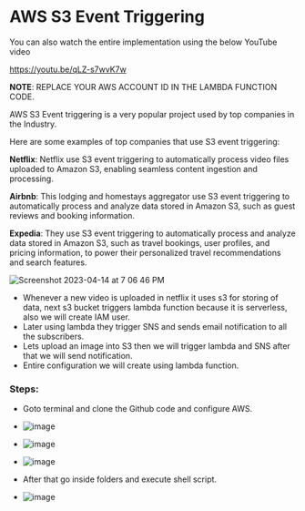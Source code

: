 # AWS S3 Event Triggering

You can also watch the entire implementation using the below YouTube video

https://youtu.be/qLZ-s7wvK7w

**NOTE**: REPLACE YOUR AWS ACCOUNT ID IN THE LAMBDA FUNCTION CODE.

AWS S3 Event triggering is a very popular project used by top companies in the Industry.

Here are some examples of top companies that use S3 event triggering:

**Netflix**: Netflix use S3 event triggering to automatically process video files uploaded to Amazon S3, enabling seamless content ingestion and processing.

**Airbnb**: This lodging and homestays aggregator use S3 event triggering to automatically process and analyze data stored in Amazon S3, such as guest reviews and booking information.

**Expedia**: They use S3 event triggering to automatically process and analyze data stored in Amazon S3, such as travel bookings, user profiles, and pricing information, to power their personalized travel recommendations and search features.


![Screenshot 2023-04-14 at 7 06 46 PM](https://user-images.githubusercontent.com/43399466/232058778-a7299e9b-9892-471c-a05d-14d773b5b333.png)

- Whenever a new video is uploaded in netflix it uses s3 for storing of data, next s3 bucket triggers lambda function because it is serverless, also we will create IAM user.
- Later using lambda they trigger SNS and sends email notification to all the subscribers.
- Lets upload an image into S3 then we will trigger lambda and SNS after that we will send notification.
- Entire configuration we will create using lambda function. 

### Steps:

- Goto terminal and clone the Github code and configure AWS.
- ![image](https://github.com/Anusha2710/s3-event-triggering/assets/47424821/67f435cd-58e6-4915-8dd4-4ee18298ba14)
- ![image](https://github.com/Anusha2710/s3-event-triggering/assets/47424821/ba19a755-6586-4104-a77f-bf812cdf9526)
- ![image](https://github.com/Anusha2710/s3-event-triggering/assets/47424821/eab02006-fae0-4baa-a5f1-138306d91099)

- After that go inside folders and execute shell script.
- ![image](https://github.com/Anusha2710/s3-event-triggering/assets/47424821/7f50e412-11d9-4db3-aff7-d8b6465da113)

